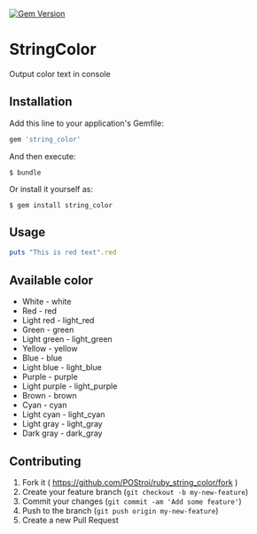[![Gem Version](https://badge.fury.io/rb/string_color.svg)](http://badge.fury.io/rb/string_color)

# StringColor

Output color text in console

## Installation

Add this line to your application's Gemfile:

```ruby
gem 'string_color'
```

And then execute:

    $ bundle

Or install it yourself as:

    $ gem install string_color

## Usage

```ruby
puts "This is red text".red
```

## Available color

* White - white
* Red - red
* Light red - light_red
* Green - green
* Light green - light_green
* Yellow - yellow
* Blue - blue
* Light blue - light_blue
* Purple - purple
* Light purple - light_purple
* Brown - brown
* Cyan - cyan
* Light cyan - light_cyan
* Light gray - light_gray
* Dark gray - dark_gray

## Contributing

1. Fork it ( https://github.com/POStroi/ruby_string_color/fork )
2. Create your feature branch (`git checkout -b my-new-feature`)
3. Commit your changes (`git commit -am 'Add some feature'`)
4. Push to the branch (`git push origin my-new-feature`)
5. Create a new Pull Request
